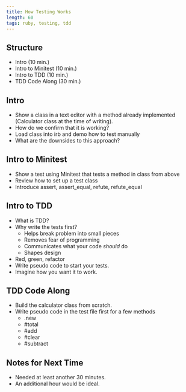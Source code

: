 ```yaml
---
title: How Testing Works
length: 60
tags: ruby, testing, tdd
---
```


## Structure

- Intro (10 min.)
- Intro to Minitest (10 min.)
- Intro to TDD (10 min.)
- TDD Code Along (30 min.)

## Intro

- Show a class in a text editor with a method already implemented (Calculator class at the time of writing).
- How do we confirm that it is working?
- Load class into irb and demo how to test manually
- What are the downsides to this approach?

## Intro to Minitest

- Show a test using Minitest that tests a method in class from above
- Review how to set up a test class
- Introduce assert, assert_equal, refute, refute_equal

## Intro to TDD

- What is TDD?
- Why write the tests first?
  - Helps break problem into small pieces
  - Removes fear of programming
  - Communicates what your code _should_ do
  - Shapes design
- Red, green, refactor
- Write pseudo code to start your tests.
- Imagine how you want it to work.

## TDD Code Along

- Build the calculator class from scratch.
- Write pseudo code in the test file first for a few methods
  - .new
  - #total
  - #add
  - #clear
  - #subtract

## Notes for Next Time

- Needed at least another 30 minutes.
- An additional hour would be ideal.

